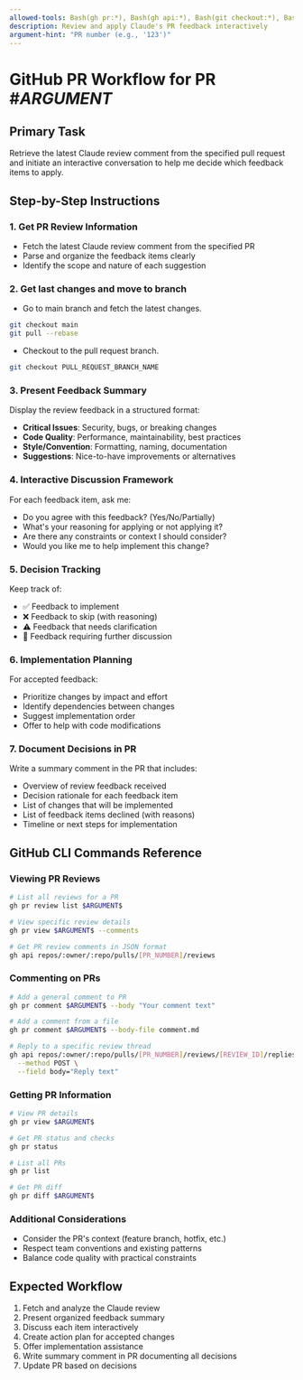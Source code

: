 ```yaml
---
allowed-tools: Bash(gh pr:*), Bash(gh api:*), Bash(git checkout:*), Bash(git pull:*), Read, Edit, MultiEdit, Write
description: Review and apply Claude's PR feedback interactively
argument-hint: "PR number (e.g., '123')"
---
```


# GitHub PR Workflow for PR #$ARGUMENT$

## Primary Task
Retrieve the latest Claude review comment from the specified pull request and initiate an interactive conversation to help me decide which feedback items to apply.

## Step-by-Step Instructions

### 1. Get PR Review Information
- Fetch the latest Claude review comment from the specified PR
- Parse and organize the feedback items clearly
- Identify the scope and nature of each suggestion

### 2. Get last changes and move to branch
- Go to main branch and fetch the latest changes.

```bash
git checkout main
git pull --rebase
```

- Checkout to the pull request branch.

```bash
git checkout PULL_REQUEST_BRANCH_NAME
```

### 3. Present Feedback Summary
Display the review feedback in a structured format:
- **Critical Issues**: Security, bugs, or breaking changes
- **Code Quality**: Performance, maintainability, best practices
- **Style/Convention**: Formatting, naming, documentation
- **Suggestions**: Nice-to-have improvements or alternatives

### 4. Interactive Discussion Framework
For each feedback item, ask me:
- Do you agree with this feedback? (Yes/No/Partially)
- What's your reasoning for applying or not applying it?
- Are there any constraints or context I should consider?
- Would you like me to help implement this change?

### 5. Decision Tracking
Keep track of:
- ✅ Feedback to implement
- ❌ Feedback to skip (with reasoning)
- ⚠️ Feedback that needs clarification
- 🔄 Feedback requiring further discussion

### 6. Implementation Planning
For accepted feedback:
- Prioritize changes by impact and effort
- Identify dependencies between changes
- Suggest implementation order
- Offer to help with code modifications

### 7. Document Decisions in PR
Write a summary comment in the PR that includes:
- Overview of review feedback received
- Decision rationale for each feedback item
- List of changes that will be implemented
- List of feedback items declined (with reasons)
- Timeline or next steps for implementation

## GitHub CLI Commands Reference

### Viewing PR Reviews
```bash
# List all reviews for a PR
gh pr review list $ARGUMENT$

# View specific review details
gh pr view $ARGUMENT$ --comments

# Get PR review comments in JSON format
gh api repos/:owner/:repo/pulls/[PR_NUMBER]/reviews
```

### Commenting on PRs
```bash
# Add a general comment to PR
gh pr comment $ARGUMENT$ --body "Your comment text"

# Add a comment from a file
gh pr comment $ARGUMENT$ --body-file comment.md

# Reply to a specific review thread
gh api repos/:owner/:repo/pulls/[PR_NUMBER]/reviews/[REVIEW_ID]/replies \
  --method POST \
  --field body="Reply text"
```

### Getting PR Information
```bash
# View PR details
gh pr view $ARGUMENT$

# Get PR status and checks
gh pr status

# List all PRs
gh pr list

# Get PR diff
gh pr diff $ARGUMENT$
```

### Additional Considerations
- Consider the PR's context (feature branch, hotfix, etc.)
- Respect team conventions and existing patterns
- Balance code quality with practical constraints

## Expected Workflow
1. Fetch and analyze the Claude review
2. Present organized feedback summary
3. Discuss each item interactively
4. Create action plan for accepted changes
5. Offer implementation assistance
6. Write summary comment in PR documenting all decisions
7. Update PR based on decisions
